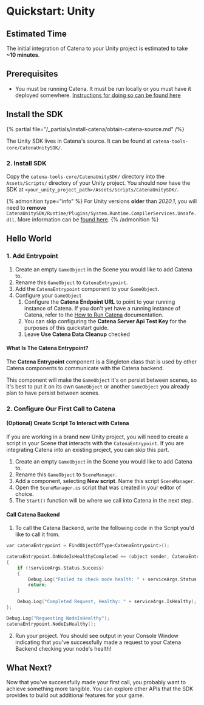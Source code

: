 # Quickstart: Unity

## Estimated Time
The initial integration of Catena to your Unity project is estimated to take **~10 minutes**.

## Prerequisites
* You must be running Catena. It must be run locally or you must have it deployed somewhere. [Instructions for doing so can be found here](../../installation/index.md)

## Install the SDK
{% partial file="/_partials/install-catena/obtain-catena-source.md" /%}

The Unity SDK lives in Catena's source. It can be found at `catena-tools-core/CatenaUnitySDK/`.

### 2. Install SDK
Copy the `catena-tools-core/CatenaUnitySDK/` directory into the `Assets/Scripts/` directory of your Unity project. You should now have the SDK at `<your_unity_project_path>/Assets/Scripts/CatenaUnitySDK/`.

{% admonition type="info" %}
    For Unity versions **older** than *2020.1*, you will need to **remove** `CatenaUnitySDK/Runtime/Plugins/System.Runtime.CompilerServices.Unsafe.dll`. More information can be [found here](https://github.com/protocolbuffers/protobuf/issues/9618#issuecomment-1185348928).
{% /admonition %}

## Hello World

### 1. Add Entrypoint
1. Create an empty `GameObject` in the Scene you would like to add Catena to.
2. Rename this `GameObject` to `CatenaEntrypoint`.
3. Add the `CatenaEntrypoint` component to your `GameObject`.
4. Configure your `GameObject`
    1. Configure the **Catena Endpoint URL** to point to your running instance of Catena. If you don't yet have a running instance of Catena, refer to the [How to Run Catena](../../installation/index.md) documentation.
    2. You can skip configuring the **Catena Server Api Test Key** for the purposes of this quickstart guide.
    3. Leave **Use Catena Data Cleanup** checked

#### What Is The Catena Entrypoint?
The **Catena Entrypoint** component is a Singleton class that is used by other Catena components to communicate with the Catena backend.

This component will make the `GameObject` it's on persist between scenes, so it's best to put it on its own `GameObject` or another `GameObject` you already plan to have persist between scenes.

### 2. Configure Our First Call to Catena

#### (Optional) Create Script To Interact with Catena
If you are working in a brand new Unity project, you will need to create a script in your Scene that interacts with the `CatenaEntrypoint`. If you are integrating Catena into an existing project, you can skip this part.

1. Create an empty `GameObject` in the Scene you would like to add Catena to.
2. Rename this `GameObject` to `SceneManager`.
3. Add a component, selecting **New script**. Name this script `SceneManager`.
4. Open the `SceneManager.cs` script that was created in your editor of choice.
5. The `Start()` function will be where we call into Catena in the next step.

#### Call Catena Backend

1. To call the Catena Backend, write the following code in the Script you'd like to call it from.

<!-- TODO (@HF): csharp does not appear to be supported. determine how to enable it for better syntax highlighting -->
```c
var catenaEntrypoint = FindObjectOfType<CatenaEntrypoint>();

catenaEntrypoint.OnNodeIsHealthyCompleted += (object sender, CatenaEntrypoint.NodeInspectionServiceArgs serviceArgs) =>
{
    if (!serviceArgs.Status.Success)
    {
        Debug.Log("Failed to check node health: " + serviceArgs.Status.Message);
        return;
    }

    Debug.Log("Completed Request, Healthy: " + serviceArgs.IsHealthy);
};

Debug.Log("Requesting NodeIsHealthy");
catenaEntrypoint.NodeIsHealthy();
```

2. Run your project. You should see output in your Console Window indicating that you've successfully made a request to your Catena Backend checking your node's health!

## What Next?
Now that you've successfully made your first call, you probably want to achieve something more tangible. You can explore other APIs that the SDK provides to build out additional features for your game.